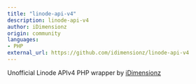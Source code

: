 ```yaml
---
title: "linode-api-v4"
description: linode-api-v4
author: iDimensionz
origin: community
languages:
- PHP
external_url: https://github.com/idimensionz/linode-api-v4
---
```

Unofficial Linode APIv4 PHP wrapper by [iDimensionz](https://github.com/idimensionz/linode-api-v4)
